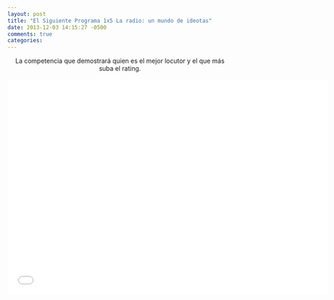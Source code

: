 ```yaml
---
layout: post
title: "El Siguiente Programa 1x5 La radio: un mundo de ideotas"
date: 2013-12-03 14:15:27 -0500
comments: true
categories: 
---
```

<div align="center">
La competencia que demostrará quien es el mejor locutor y el que más suba el rating.
<br></br>
<iframe width="720" height="480" src="//www.youtube.com/embed/gsPxnouCW0w" frameborder="0" allowfullscreen></iframe>
</div>
